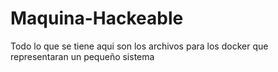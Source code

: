 # Maquina-Hackeable
Todo lo que se tiene aqui son los archivos para los docker que representaran un pequeño sistema
